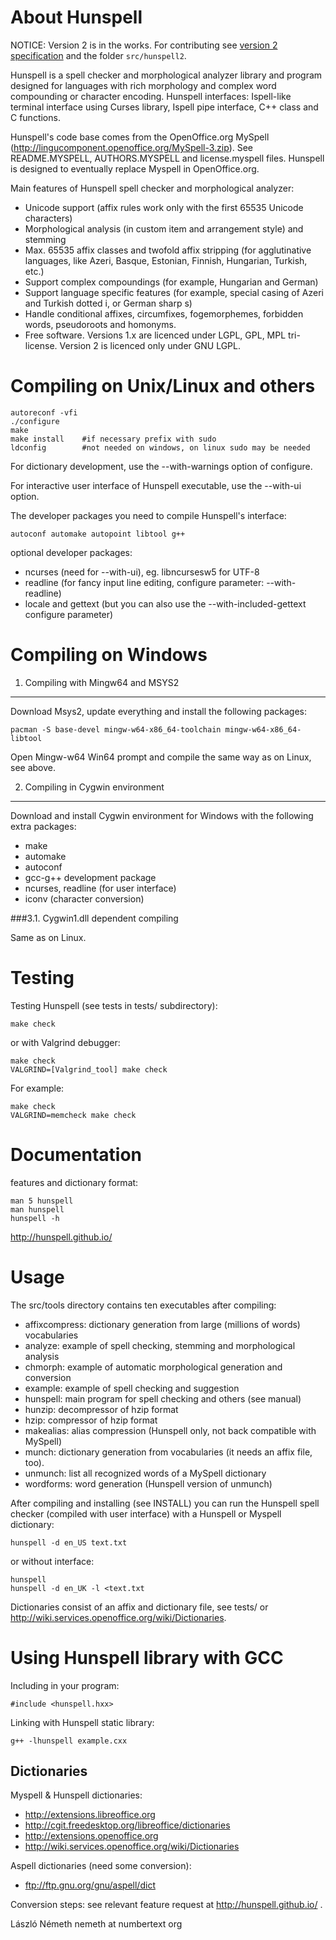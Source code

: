 About Hunspell
==============

NOTICE: Version 2 is in the works. For contributing see
[version 2 specification][v2spec] and the folder `src/hunspell2`.

[v2spec]: https://github.com/hunspell/hunspell/wiki/Version-2-Specification

Hunspell is a spell checker and morphological analyzer library and program
designed for languages with rich morphology and complex word compounding or
character encoding. Hunspell interfaces: Ispell-like terminal interface
using Curses library, Ispell pipe interface, C++ class and C functions.

Hunspell's code base comes from the OpenOffice.org MySpell
(http://lingucomponent.openoffice.org/MySpell-3.zip). See README.MYSPELL,
AUTHORS.MYSPELL and license.myspell files.
Hunspell is designed to eventually replace Myspell in OpenOffice.org.

Main features of Hunspell spell checker and morphological analyzer:

- Unicode support (affix rules work only with the first 65535 Unicode
  characters)
- Morphological analysis (in custom item and arrangement style) and stemming
- Max. 65535 affix classes and twofold affix stripping (for agglutinative
  languages, like Azeri, Basque, Estonian, Finnish, Hungarian, Turkish, etc.)
- Support complex compoundings (for example, Hungarian and German)
- Support language specific features (for example, special casing of
  Azeri and Turkish dotted i, or German sharp s)
- Handle conditional affixes, circumfixes, fogemorphemes,
  forbidden words, pseudoroots and homonyms.
- Free software. Versions 1.x are licenced under LGPL, GPL, MPL tri-license.
  Version 2 is licenced only under GNU LGPL.

Compiling on Unix/Linux and others
==================================

	autoreconf -vfi
	./configure
	make
	make install    #if necessary prefix with sudo
	ldconfig        #not needed on windows, on linux sudo may be needed

For dictionary development, use the --with-warnings option of configure.

For interactive user interface of Hunspell executable, use the --with-ui option.

The developer packages you need to compile Hunspell's interface:

	autoconf automake autopoint libtool g++

optional developer packages:

- ncurses (need for --with-ui), eg. libncursesw5 for UTF-8
- readline (for fancy input line editing,
  configure parameter: --with-readline)
- locale and gettext (but you can also use the
  --with-included-gettext configure parameter)

Compiling on Windows
====================

1. Compiling with Mingw64 and MSYS2
-----------------------------------

Download Msys2, update everything and install the following packages:

	pacman -S base-devel mingw-w64-x86_64-toolchain mingw-w64-x86_64-libtool

Open Mingw-w64 Win64 prompt and compile the same way as on Linux, see above.

2. Compiling in Cygwin environment
----------------------------------

Download and install Cygwin environment for Windows with the following
extra packages: 

- make
- automake
- autoconf
- gcc-g++ development package
- ncurses, readline (for user interface)
- iconv (character conversion)

###3.1. Cygwin1.dll dependent compiling

Same as on Linux.

Testing
=======

Testing Hunspell (see tests in tests/ subdirectory):

	make check

or with Valgrind debugger:

	make check
	VALGRIND=[Valgrind_tool] make check

For example:

	make check
	VALGRIND=memcheck make check

Documentation
=============

features and dictionary format:

	man 5 hunspell
	man hunspell
	hunspell -h
	
http://hunspell.github.io/

Usage
=====

The src/tools directory contains ten executables after compiling:

- affixcompress: dictionary generation from large (millions of words)
  vocabularies
- analyze: example of spell checking, stemming and morphological analysis
- chmorph: example of automatic morphological generation and conversion
- example: example of spell checking and suggestion
- hunspell: main program for spell checking and others (see manual)
- hunzip: decompressor of hzip format
- hzip: compressor of hzip format
- makealias: alias compression (Hunspell only, not back compatible with MySpell)
- munch: dictionary generation from vocabularies (it needs an affix file, too).
- unmunch: list all recognized words of a MySpell dictionary
- wordforms: word generation (Hunspell version of unmunch)

After compiling and installing (see INSTALL) you can
run the Hunspell spell checker (compiled with user interface)
with a Hunspell or Myspell dictionary:

	hunspell -d en_US text.txt

or without interface:

	hunspell
	hunspell -d en_UK -l <text.txt

Dictionaries consist of an affix and dictionary file, see tests/
or http://wiki.services.openoffice.org/wiki/Dictionaries.

Using Hunspell library with GCC
===============================

Including in your program:

	#include <hunspell.hxx>

Linking with Hunspell static library:

	g++ -lhunspell example.cxx 

Dictionaries
------------

Myspell & Hunspell dictionaries:

- http://extensions.libreoffice.org
- http://cgit.freedesktop.org/libreoffice/dictionaries
- http://extensions.openoffice.org
- http://wiki.services.openoffice.org/wiki/Dictionaries

Aspell dictionaries (need some conversion):

- ftp://ftp.gnu.org/gnu/aspell/dict

Conversion steps: see relevant feature request at http://hunspell.github.io/ .

László Németh
nemeth at numbertext org
